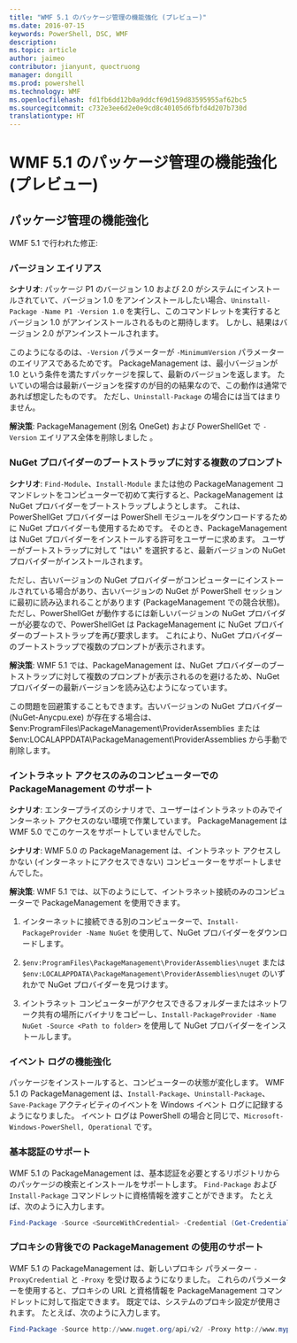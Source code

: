 ```yaml
---
title: "WMF 5.1 のパッケージ管理の機能強化 (プレビュー)"
ms.date: 2016-07-15
keywords: PowerShell, DSC, WMF
description: 
ms.topic: article
author: jaimeo
contributor: jianyunt, quoctruong
manager: dongill
ms.prod: powershell
ms.technology: WMF
ms.openlocfilehash: fd1fb6dd12b0a9ddcf69d159d83595955af62bc5
ms.sourcegitcommit: c732e3ee6d2e0e9cd8c40105d6fbfd4d207b730d
translationtype: HT
---
```

# <a name="improvements-to-package-management-in-wmf-51-preview"></a>WMF 5.1 のパッケージ管理の機能強化 (プレビュー) #

## <a name="improvements-in-packagemanagement"></a>パッケージ管理の機能強化 ##
WMF 5.1 で行われた修正: 

### <a name="version-alias"></a>バージョン エイリアス

**シナリオ**: パッケージ P1 のバージョン 1.0 および 2.0 がシステムにインストールされていて、バージョン 1.0 をアンインストールしたい場合、`Uninstall-Package -Name P1 -Version 1.0` を実行し、このコマンドレットを実行するとバージョン 1.0 がアンインストールされるものと期待します。 しかし、結果はバージョン 2.0 がアンインストールされます。  
    
このようになるのは、`-Version` パラメーターが `-MinimumVersion` パラメーターのエイリアスであるためです。 PackageManagement は、最小バージョンが 1.0 という条件を満たすパッケージを探して、最新のバージョンを返します。 たいていの場合は最新バージョンを探すのが目的の結果なので、この動作は通常であれば想定したものです。 ただし、`Uninstall-Package` の場合には当てはまりません。
    
**解決策**: PackageManagement (別名 OneGet) および PowerShellGet で `-Version` エイリアス全体を削除しました 。 

### <a name="multiple-prompts-for-bootstrapping-the-nuget-provider"></a>NuGet プロバイダーのブートストラップに対する複数のプロンプト

**シナリオ**: `Find-Module`、`Install-Module` または他の PackageManagement コマンドレットをコンピューターで初めて実行すると、PackageManagement は NuGet プロバイダーをブートストラップしようとします。 これは、PowerShellGet プロバイダーは PowerShell モジュールをダウンロードするために NuGet プロバイダーも使用するためです。 そのとき、PackageManagement は NuGet プロバイダーをインストールする許可をユーザーに求めます。 ユーザーがブートストラップに対して "はい" を選択すると、最新バージョンの NuGet プロバイダーがインストールされます。 
    
ただし、古いバージョンの NuGet プロバイダーがコンピューターにインストールされている場合があり、古いバージョンの NuGet が PowerShell セッションに最初に読み込まれることがあります (PackageManagement での競合状態)。 ただし、PowerShellGet が動作するには新しいバージョンの NuGet プロバイダーが必要なので、PowerShellGet は PackageManagement に NuGet プロバイダーのブートストラップを再び要求します。 これにより、NuGet プロバイダーのブートストラップで複数のプロンプトが表示されます。

**解決策**: WMF 5.1 では、PackageManagement は、NuGet プロバイダーのブートストラップに対して複数のプロンプトが表示されるのを避けるため、NuGet プロバイダーの最新バージョンを読み込むようになっています。

この問題を回避策することもできます。古いバージョンの NuGet プロバイダー (NuGet-Anycpu.exe) が存在する場合は、$env:ProgramFiles\PackageManagement\ProviderAssemblies または $env:LOCALAPPDATA\PackageManagement\ProviderAssemblies から手動で削除します。


### <a name="support-for-packagemanagement-on-computers-with-intranet-access-only"></a>イントラネット アクセスのみのコンピューターでの PackageManagement のサポート

**シナリオ**: エンタープライズのシナリオで、ユーザーはイントラネットのみでインターネット アクセスのない環境で作業しています。 PackageManagement は WMF 5.0 でこのケースをサポートしていませんでした。

**シナリオ**: WMF 5.0 の PackageManagement は、イントラネット アクセスしかない (インターネットにアクセスできない) コンピューターをサポートしませんでした。

**解決策**: WMF 5.1 では、以下のようにして、イントラネット接続のみのコンピューターで PackageManagement を使用できます。

1. インターネットに接続できる別のコンピューターで、`Install-PackageProvider -Name NuGet` を使用して、NuGet プロバイダーをダウンロードします。

2. `$env:ProgramFiles\PackageManagement\ProviderAssemblies\nuget` または `$env:LOCALAPPDATA\PackageManagement\ProviderAssemblies\nuget` のいずれかで NuGet プロバイダーを見つけます。

3. イントラネット コンピューターがアクセスできるフォルダーまたはネットワーク共有の場所にバイナリをコピーし、`Install-PackageProvider -Name NuGet -Source <Path to folder>` を使用して NuGet プロバイダーをインストールします。


### <a name="event-logging-improvements"></a>イベント ログの機能強化

パッケージをインストールすると、コンピューターの状態が変化します。 WMF 5.1 の PackageManagement は、`Install-Package`、`Uninstall-Package`、`Save-Package` アクティビティのイベントを Windows イベント ログに記録するようになりました。 イベント ログは PowerShell の場合と同じで、`Microsoft-Windows-PowerShell, Operational` です。

### <a name="support-for-basic-authentication"></a>基本認証のサポート

WMF 5.1 の PackageManagement は、基本認証を必要とするリポジトリからのパッケージの検索とインストールをサポートします。 `Find-Package` および `Install-Package` コマンドレットに資格情報を渡すことができます。 たとえば、次のように入力します。

``` PowerShell
Find-Package -Source <SourceWithCredential> -Credential (Get-Credential)
```
### <a name="support-for-using-packagemanagement-behind-a-proxy"></a>プロキシの背後での PackageManagement の使用のサポート

WMF 5.1 の PackageManagement は、新しいプロキシ パラメーター `-ProxyCredential` と `-Proxy` を受け取るようになりました。 これらのパラメーターを使用すると、プロキシの URL と資格情報を PackageManagement コマンドレットに対して指定できます。 既定では、システムのプロキシ設定が使用されます。 たとえば、次のように入力します。

``` PowerShell
Find-Package -Source http://www.nuget.org/api/v2/ -Proxy http://www.myproxyserver.com -ProxyCredential (Get-Credential)
```

